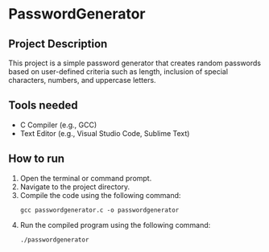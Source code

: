 # PasswordGenerator

## Project Description

This project is a simple password generator that creates random passwords based on user-defined criteria such as length, inclusion of special characters, numbers, and uppercase letters.

## Tools needed

- C Compiler (e.g., GCC)
- Text Editor (e.g., Visual Studio Code, Sublime Text)

## How to run

1. Open the terminal or command prompt.
2. Navigate to the project directory.
3. Compile the code using the following command:
   ```
   gcc passwordgenerator.c -o passwordgenerator
   ```
4. Run the compiled program using the following command:
   ```
   ./passwordgenerator
   ```
